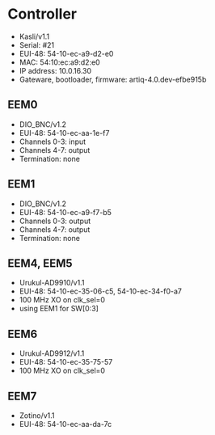 # Controller

* Kasli/v1.1
* Serial: #21
* EUI-48: 54-10-ec-a9-d2-e0
* MAC: 54:10:ec:a9:d2:e0
* IP address: 10.0.16.30
* Gateware, bootloader, firmware: artiq-4.0.dev-efbe915b

## EEM0

* DIO_BNC/v1.2
* EUI-48: 54-10-ec-aa-1e-f7
* Channels 0-3: input
* Channels 4-7: output
* Termination: none

## EEM1

* DIO_BNC/v1.2
* EUI-48: 54-10-ec-a9-f7-b5
* Channels 0-3: output
* Channels 4-7: output
* Termination: none

## EEM4, EEM5

* Urukul-AD9910/v1.1
* EUI-48: 54-10-ec-35-06-c5, 54-10-ec-34-f0-a7
* 100 MHz XO on clk_sel=0
* using EEM1 for SW[0:3]

## EEM6

* Urukul-AD9912/v1.1
* EUI-48: 54-10-ec-35-75-57
* 100 MHz XO on clk_sel=0

## EEM7

* Zotino/v1.1
* EUI-48: 54-10-ec-aa-da-7c
